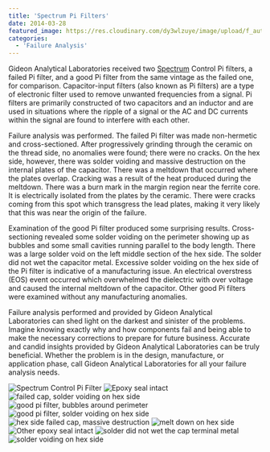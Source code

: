 ```yaml
---
title: 'Spectrum Pi Filters'
date: 2014-03-28
featured_image: https://res.cloudinary.com/dy3wlzuye/image/upload/f_auto,c_scale,w_250/v1/GideonLabs/Spectrum-Control-Pi-Filter.jpg
categories:
  - 'Failure Analysis'
---
```


Gideon Analytical Laboratories received two [Spectrum](http://www.spectrumcontrol.com/pubs/emi11-14.pdf) Control Pi filters, a failed Pi filter, and a good Pi filter from the same vintage as the failed one, for comparison. Capacitor-input filters (also known as Pi filters) are a type of electronic filter used to remove unwanted frequencies from a signal. Pi filters are primarily constructed of two capacitors and an inductor and are used in situations where the ripple of a signal or the AC and DC currents within the signal are found to interfere with each other.

Failure analysis was performed. The failed Pi filter was made non-hermetic and cross-sectioned. After progressively grinding through the ceramic on the thread side, no anomalies were found; there were no cracks. On the hex side, however, there was solder voiding and massive destruction on the internal plates of the capacitor. There was a meltdown that occurred where the plates overlap. Cracking was a result of the heat produced during the meltdown. There was a burn mark in the margin region near the ferrite core. It is electrically isolated from the plates by the ceramic. There were cracks coming from this spot which transgress the lead plates, making it very likely that this was near the origin of the failure.

Examination of the good Pi filter produced some surprising results. Cross-sectioning revealed some solder voiding on the perimeter showing up as bubbles and some small cavities running parallel to the body length. There was a large solder void on the left middle section of the hex side. The solder did not wet the capacitor metal. Excessive solder voiding on the hex side of the Pi filter is indicative of a manufacturing issue. An electrical overstress (EOS) event occurred which overwhelmed the dielectric with over voltage and caused the internal meltdown of the capacitor. Other good Pi filters were examined without any manufacturing anomalies.

Failure analysis performed and provided by Gideon Analytical Laboratories can shed light on the darkest and sinister of the problems. Imagine knowing exactly why and how components fail and being able to make the necessary corrections to prepare for future business. Accurate and candid insights provided by Gideon Analytical Laboratories can be truly beneficial. Whether the problem is in the design, manufacture, or application phase, call Gideon Analytical Laboratories for all your failure analysis needs.

![Spectrum Control Pi Filter](https://res.cloudinary.com/dy3wlzuye/image/upload/f_auto,c_scale,w_300/GideonLabs/Spectrum-Control-Pi-Filter.jpg 'Spectrum Control Pi Filter')
![Epoxy seal intact](https://res.cloudinary.com/dy3wlzuye/image/upload/f_auto,c_scale,w_300/GideonLabs/Epoxy-seal-intact.jpg 'Epoxy seal intact')
![failed cap, solder voiding on hex side](https://res.cloudinary.com/dy3wlzuye/image/upload/f_auto,c_scale,w_300/GideonLabs/failed-cap-solder-voiding-on-hex-side.jpg 'failed cap, solder voiding on hex side')
![good pi filter, bubbles around perimeter](https://res.cloudinary.com/dy3wlzuye/image/upload/f_auto,c_scale,w_300/GideonLabs/good-pi-filter-bubbles-around-perimeter.jpg 'good pi filter, bubbles around perimeter')
![good pi filter, solder voiding on hex side](https://res.cloudinary.com/dy3wlzuye/image/upload/f_auto,c_scale,w_300/GideonLabs/good-pi-filter-solder-voiding-on-hex-side.jpg 'good pi filter, solder voiding on hex side')
![hex side failed cap, massive destruction](https://res.cloudinary.com/dy3wlzuye/image/upload/f_auto,c_scale,w_300/GideonLabs/hex-side-failed-cap-massive-destruction.jpg 'hex side failed cap, massive destruction')
![melt down on hex side](https://res.cloudinary.com/dy3wlzuye/image/upload/f_auto,c_scale,w_300/GideonLabs/melt-down-on-hex-side.jpg 'melt down on hex side')
![Other epoxy seal intact](https://res.cloudinary.com/dy3wlzuye/image/upload/f_auto,c_scale,w_300/GideonLabs/Other-epoxy-seal-intact.jpg 'Other epoxy seal intact')
![solder did not wet the cap terminal metal](https://res.cloudinary.com/dy3wlzuye/image/upload/f_auto,c_scale,w_300/GideonLabs/solder-did-not-wet-the-cap-terminal-metal.jpg 'solder did not wet the cap terminal metal')
![solder voiding on hex side](https://res.cloudinary.com/dy3wlzuye/image/upload/f_auto,c_scale,w_300/GideonLabs/solder-voiding-on-hex-side.jpg 'solder voiding on hex side')
